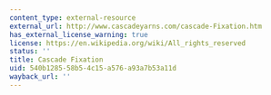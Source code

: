 ```yaml
---
content_type: external-resource
external_url: http://www.cascadeyarns.com/cascade-Fixation.htm
has_external_license_warning: true
license: https://en.wikipedia.org/wiki/All_rights_reserved
status: ''
title: Cascade Fixation
uid: 540b1285-58b5-4c15-a576-a93a7b53a11d
wayback_url: ''
---
```

